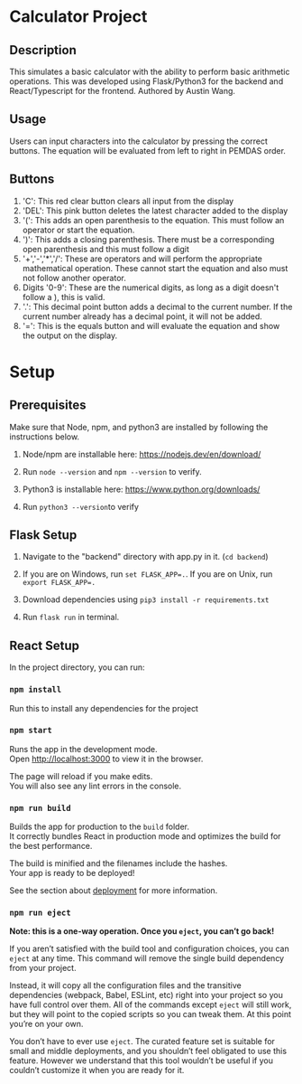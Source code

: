 # Calculator Project
## Description
This simulates a basic calculator with the ability to perform basic arithmetic operations.
This was developed using Flask/Python3 for the backend and React/Typescript for the frontend.
Authored by Austin Wang.

## Usage
Users can input characters into the calculator by pressing the correct buttons. The equation will be evaluated from left to right in PEMDAS order.

## Buttons
1. 'C': This red clear button clears all input from the display
2. 'DEL': This pink button deletes the latest character added to the display
3. '(': This adds an open parenthesis to the equation. This must follow an operator or start the equation.
4. ')': This adds a closing parenthesis. There must be a corresponding open parenthesis and this must follow a digit
5. '+','-','*','/': These are operators and will perform the appropriate mathematical operation. These cannot start the equation and also must not follow another operator.
6. Digits '0-9': These are the numerical digits, as long as a digit doesn't follow a ), this is valid.
7. '.': This decimal point button adds a decimal to the current number. If the current number already has a decimal point, it will not be added.
8. '=': This is the equals button and will evaluate the equation and show the output on the display.


# Setup

## Prerequisites
Make sure that Node, npm, and python3 are installed by following the instructions below.
1. Node/npm are installable here: https://nodejs.dev/en/download/ 
2. Run `node --version` and `npm --version` to verify.

3. Python3 is installable here: https://www.python.org/downloads/ 
4. Run `python3 --version`to verify


## Flask Setup

1. Navigate to the "backend" directory with app.py in it. (`cd backend`)

2. If you are on Windows, run `set FLASK_APP=.`. If you are on Unix, run `export FLASK_APP=.`

3. Download dependencies using `pip3 install -r requirements.txt`

4. Run `flask run` in terminal.

## React Setup

In the project directory, you can run:

### `npm install`
Run this to install any dependencies for the project

### `npm start`

Runs the app in the development mode.\
Open [http://localhost:3000](http://localhost:3000) to view it in the browser.

The page will reload if you make edits.\
You will also see any lint errors in the console.


### `npm run build`

Builds the app for production to the `build` folder.\
It correctly bundles React in production mode and optimizes the build for the best performance.

The build is minified and the filenames include the hashes.\
Your app is ready to be deployed!

See the section about [deployment](https://facebook.github.io/create-react-app/docs/deployment) for more information.

### `npm run eject`

**Note: this is a one-way operation. Once you `eject`, you can’t go back!**

If you aren’t satisfied with the build tool and configuration choices, you can `eject` at any time. This command will remove the single build dependency from your project.

Instead, it will copy all the configuration files and the transitive dependencies (webpack, Babel, ESLint, etc) right into your project so you have full control over them. All of the commands except `eject` will still work, but they will point to the copied scripts so you can tweak them. At this point you’re on your own.

You don’t have to ever use `eject`. The curated feature set is suitable for small and middle deployments, and you shouldn’t feel obligated to use this feature. However we understand that this tool wouldn’t be useful if you couldn’t customize it when you are ready for it.